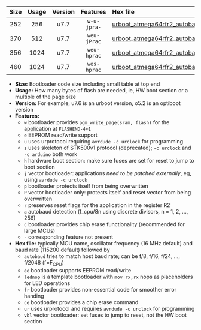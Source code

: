|Size|Usage|Version|Features|Hex file|
|:-:|:-:|:-:|:-:|:--|
|252|256|u7.7|`w-u-jpra-`|[urboot_atmega64rfr2_autobaud_lednop_ur_vbl.hex](https://raw.githubusercontent.com/stefanrueger/urboot.hex/main/mcus/atmega64rfr2/autobaud/urboot_atmega64rfr2_autobaud_lednop_ur_vbl.hex)|
|370|512|u7.7|`weu-jPrac`|[urboot_atmega64rfr2_autobaud_ee_lednop_fr_ce_ur_vbl.hex](https://raw.githubusercontent.com/stefanrueger/urboot.hex/main/mcus/atmega64rfr2/autobaud/urboot_atmega64rfr2_autobaud_ee_lednop_fr_ce_ur_vbl.hex)|
|356|1024|u7.7|`weu-hprac`|[urboot_atmega64rfr2_autobaud_ee_lednop_fr_ce_ur.hex](https://raw.githubusercontent.com/stefanrueger/urboot.hex/main/mcus/atmega64rfr2/autobaud/urboot_atmega64rfr2_autobaud_ee_lednop_fr_ce_ur.hex)|
|460|1024|u7.7|`wes-hprac`|[urboot_atmega64rfr2_autobaud_ee_lednop_fr_ce.hex](https://raw.githubusercontent.com/stefanrueger/urboot.hex/main/mcus/atmega64rfr2/autobaud/urboot_atmega64rfr2_autobaud_ee_lednop_fr_ce.hex)|

- **Size:** Bootloader code size including small table at top end
- **Usage:** How many bytes of flash are needed, ie, HW boot section or a multiple of the page size
- **Version:** For example, u7.6 is an urboot version, o5.2 is an optiboot version
- **Features:**
  + `w` bootloader provides `pgm_write_page(sram, flash)` for the application at `FLASHEND-4+1`
  + `e` EEPROM read/write support
  + `u` uses urprotocol requiring `avrdude -c urclock` for programming
  + `s` uses skeleton of STK500v1 protocol (deprecated); `-c urclock` and `-c arduino` both work
  + `h` hardware boot section: make sure fuses are set for reset to jump to boot section
  + `j` vector bootloader: applications *need to be patched externally*, eg, using `avrdude -c urclock`
  + `p` bootloader protects itself from being overwritten
  + `P` vector bootloader only: protects itself and reset vector from being overwritten
  + `r` preserves reset flags for the application in the register R2
  + `a` autobaud detection (f_cpu/8n using discrete divisors, n = 1, 2, ..., 256)
  + `c` bootloader provides chip erase functionality (recommended for large MCUs)
  + `-` corresponding feature not present
- **Hex file:** typically MCU name, oscillator frequency (16 MHz default) and baud rate (115200 default) followed by
  + `autobaud` tries to match host baud rate; can be f/8, f/16, f/24, ..., f/2048 (f=F<sub>CPU</sub>)
  + `ee` bootloader supports EEPROM read/write
  + `lednop` is a template bootloader with `mov rx,rx` nops as placeholders for LED operations
  + `fr` bootloader provides non-essential code for smoother error handing
  + `ce` bootloader provides a chip erase command
  + `ur` uses urprotocol and requires `avrdude -c urclock` for programming
  + `vbl` vector bootloader: set fuses to jump to reset, not the HW boot section
